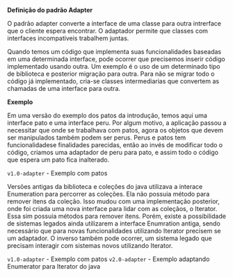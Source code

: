 **Definição do padrão Adapter**
 
O padrão adapter converte a interface de uma classe para outra intrerface que o cliente espera 
encontrar. O adaptador permite que classes com interfaces incompativeis trabalhem 
juntas.

Quando temos um código que implementa suas funcionalidades baseadas em uma determinada
interface, pode ocorrer que precisemos inserir código implementado usando outra.
Um exemplo é o uso de um determinado tipo de biblioteca e posterior migração para
outra. Para não se migrar todo o código já implementado, cria-se classes intermediarias
que convertem as chamadas de uma interface para outra.
 
 **Exemplo** 
 
Em uma versão do exemplo dos patos da introdução, temos aqui uma interface pato
e uma interface peru. Por algum motivo, a aplicação passou a necessitar que onde se 
trabalhava com patos, agora os objetos que devem ser manipulados também podem ser
perus. Perus e patos tem funcionalidadese finalidades parecidas, então ao invés de modificar todo 
o código, criamos uma adaptador de peru para pato, e assim todo o código que espera
um pato fica inalterado.
 
 `v1.0-adapter` - Exemplo com patos
 
 Versões antigas da biblioteca e coleções do java utilizava a interace Enumeration
 para percorrer as coleções. Ela não possuia método para remover itens da coleção.
 Isso mudou com uma implementação posterior, onde foi criada uma nova interface
 para lidar com as coleçãos, o Iterator. Essa sim possuia métodos para remover itens.
 Porém, existe a possibilidade de sistemas legados ainda utilizarem a interface 
 Enumration antiga, sendo necessário que para novas funcionalidades utilizando
 Iterator precisem se um adaptador. O inverso também pode ocorrer, um sistema
 legado que precisam interagir com sistemas novos utilizando Iterator.
  
 `v1.0-adapter` - Exemplo com patos
 `v2.0-adapter` - Exemplo adaptando Enumerator para Iterator do java
 